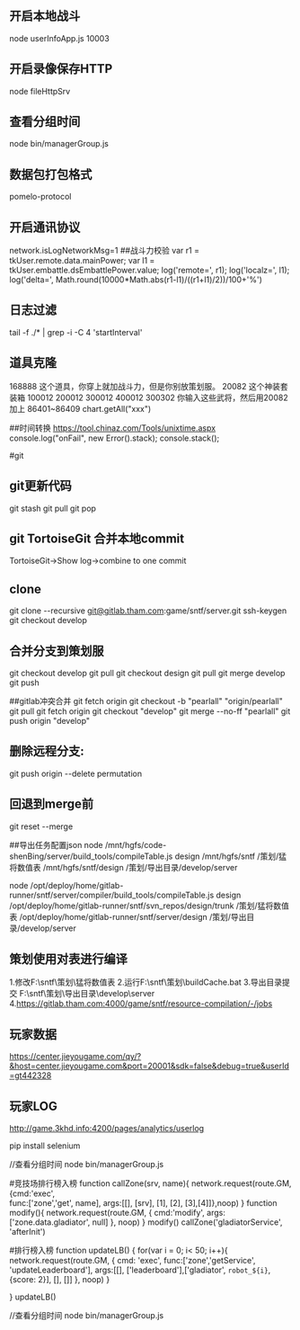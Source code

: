 ## 开启本地战斗
node userInfoApp.js 10003

## 开启录像保存HTTP
node fileHttpSrv
## 查看分组时间
node bin/managerGroup.js

## 数据包打包格式
pomelo-protocol
## 开启通讯协议
network.isLogNetworkMsg=1
##战斗力校验
var r1 = tkUser.remote.data.mainPower;
var l1 = tkUser.embattle.dsEmbattlePower.value;
log('remote=', r1);
log('localz=', l1);
log('delta=', Math.round(10000*Math.abs(r1-l1)/((r1+l1)/2))/100+'%')

## 日志过滤
tail -f ./* | grep -i -C 4 'startInterval'

## 道具克隆
168888 这个道具，你穿上就加战斗力，但是你别放策划服。
20082 这个神装套装箱
100012 200012  300012  400012  300302
你输入这些武将，然后用20082加上
86401~86409
chart.getAll("xxx")

##时间转换
https://tool.chinaz.com/Tools/unixtime.aspx
console.log("onFail", new Error().stack);
console.stack();

#git
## git更新代码
git stash
git pull
git pop

## git TortoiseGit 合并本地commit
TortoiseGit->Show log->combine to one commit

## clone
git clone --recursive git@gitlab.tham.com:game/sntf/server.git
ssh-keygen
git checkout develop

## 合并分支到策划服
git checkout develop
git pull
git checkout  design
git pull
git merge develop
git push


##gitlab冲突合并
git fetch origin
git checkout -b "pearlall" "origin/pearlall"
git pull
git fetch origin
git checkout "develop"
git merge --no-ff "pearlall"
git push origin "develop"

## 删除远程分支: 
git push origin --delete permutation

## 回退到merge前
git reset --merge 

##导出任务配置json
node /mnt/hgfs/code-shenBing/server/build_tools/compileTable.js design /mnt/hgfs/sntf /策划/猛将数值表 /mnt/hgfs/sntf/design /策划/导出目录/develop/server

node /opt/deploy/home/gitlab-runner/sntf/server/compiler/build_tools/compileTable.js design /opt/deploy/home/gitlab-runner/sntf/svn_repos/design/trunk /策划/猛将数值表 /opt/deploy/home/gitlab-runner/sntf/server/design /策划/导出目录/develop/server




## 策划使用对表进行编译
1.修改F:\sntf\策划\猛将数值表
2.运行F:\sntf\策划\buildCache.bat
3.导出目录提交 F:\sntf\策划\导出目录\develop\server
4.https://gitlab.tham.com:4000/game/sntf/resource-compilation/-/jobs


## 玩家数据
https://center.jieyougame.com/qy/?&host=center.jieyougame.com&port=20001&sdk=false&debug=true&userId=gt442328

## 玩家LOG
http://game.3khd.info:4200/pages/analytics/userlog

pip install selenium

//查看分组时间
node bin/managerGroup.js

#竞技场排行榜入榜
function callZone(srv, name){
    network.request(route.GM, {cmd:'exec',  
    func:['zone','get',   name],
    args:[[],    [srv],  [1],    [2],    [3],[4]]},noop)
  }
  function modify(){
      network.request(route.GM, {
          cmd:'modify',
          args:['zone.data.gladiator', null]
      }, noop)
  }
modify()
  callZone('gladiatorService', 'afterInit')


#排行榜入榜
function updateLB() {
  for(var i = 0; i< 50; i++){
      network.request(route.GM, { cmd: 'exec',
    func:['zone','getService',          'updateLeaderboard'],
    args:[[],    ['leaderboard'],['gladiator', `robot_${i}`, {score: 2}],          [],   []]
  }, noop) 
  }
  
}
updateLB()

//查看分组时间
node bin/managerGroup.js






